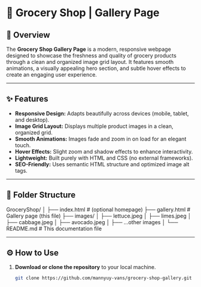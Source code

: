 # 🛒 Grocery Shop | Gallery Page

## 📖 Overview
The **Grocery Shop Gallery Page** is a modern, responsive webpage designed to showcase the freshness and quality of grocery products through a clean and organized image grid layout. It features smooth animations, a visually appealing hero section, and subtle hover effects to create an engaging user experience.

---

## ✨ Features
- **Responsive Design:** Adapts beautifully across devices (mobile, tablet, and desktop).  
- **Image Grid Layout:** Displays multiple product images in a clean, organized grid.  
- **Smooth Animations:** Images fade and zoom in on load for an elegant touch.  
- **Hover Effects:** Slight zoom and shadow effects to enhance interactivity.  
- **Lightweight:** Built purely with HTML and CSS (no external frameworks).  
- **SEO-Friendly:** Uses semantic HTML structure and optimized image alt tags.  

---

## 🧱 Folder Structure
GroceryShop/
│
├── index.html # (optional homepage)
├── gallery.html # Gallery page (this file)
├── images/
│ ├── lettuce.jpeg
│ ├── limes.jpeg
│ ├── cabbage.jpeg
│ ├── avocado.jpeg
│ ├── ...other images
│
└── README.md # This documentation file

---

## ⚙️ How to Use
1. **Download or clone the repository** to your local machine.  
   ```bash
   git clone https://github.com/mannyuy-vans/grocery-shop-gallery.git